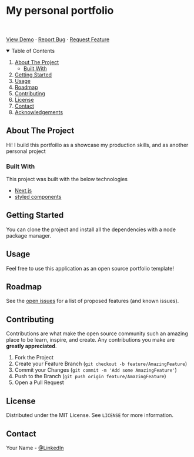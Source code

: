 <br />
  <p align="center">
    <h1>My personal portfolio</h1>
    <br />
    <br />
    <a href="https://portfolio-six-nu-64.vercel.app/">View Demo</a>
    ·
    <a href="https://github.com/nguyenxuongkim2103/portfolio/issues">Report Bug</a>
    ·
    <a href="https://github.com/nguyenxuongkim2103/portfolio/issues">Request Feature</a>
</p>



<!-- TABLE OF CONTENTS -->
<details open="open">
  <summary>Table of Contents</summary>
  <ol>
    <li>
      <a href="#about-the-project">About The Project</a>
      <ul>
        <li><a href="#built-with">Built With</a></li>
      </ul>
    </li>
    <li>
      <a href="#getting-started">Getting Started</a>
    </li>
    <li><a href="#usage">Usage</a></li>
    <li><a href="#roadmap">Roadmap</a></li>
    <li><a href="#contributing">Contributing</a></li>
    <li><a href="#license">License</a></li>
    <li><a href="#contact">Contact</a></li>
    <li><a href="#acknowledgements">Acknowledgements</a></li>
  </ol>
</details>



<!-- ABOUT THE PROJECT -->
## About The Project

Hi! I build this portfoilio as a showcase my production skills, and as another personal project



### Built With

This project was built with the below technologies
* [Next.js](https://nextjs.org/)
* [styled components](https://styled-components.com/)



<!-- GETTING STARTED -->
## Getting Started

You can clone the project and install all the dependencies with a node package manager.


<!-- USAGE EXAMPLES -->
## Usage

Feel free to use this application as an open source portfolio template!



<!-- ROADMAP -->
## Roadmap

See the [open issues](https://github.com/nguyenxuongkim2103/portfolio/issues) for a list of proposed features (and known issues).



<!-- CONTRIBUTING -->
## Contributing

Contributions are what make the open source community such an amazing place to be learn, inspire, and create. Any contributions you make are **greatly appreciated**.

1. Fork the Project
2. Create your Feature Branch (`git checkout -b feature/AmazingFeature`)
3. Commit your Changes (`git commit -m 'Add some AmazingFeature'`)
4. Push to the Branch (`git push origin feature/AmazingFeature`)
5. Open a Pull Request



<!-- LICENSE -->
## License

Distributed under the MIT License. See `LICENSE` for more information.



<!-- CONTACT -->
## Contact

Your Name - [@LinkedIn](https://www.linkedin.com/in/kim-nguyen-xuong/)

